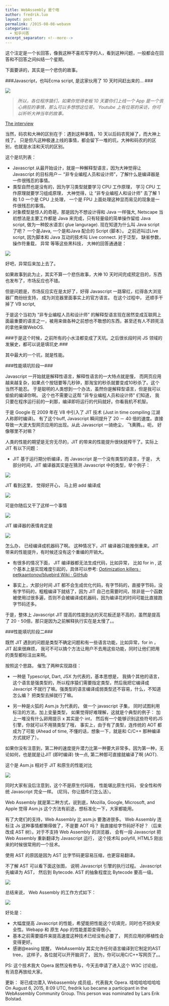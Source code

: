 ```yaml
---
title: WebAssembly 是个啥
author: fredrik.luo
layout: post
permalink: /2015-08-08-webasm
categories:
  - 知乎问答
excerpt_separator: <!--more--> 
---
```

这个注定是一个长回答，像我这种不喜欢写字的人，看到这种问题，一般都会在回答和不回答之间纠结一个星期。 

下面要讲的，其实是一个悲伤的故事。 

###Javascript，也叫Ecma script, 是这家伙用了 10 天时间赶出来的... ###

<img src="/wp-content/uploads/2015/08/ja.jpg" />

>*所以，各位程序猿们，如果你觉得老板 10 天要你们上线一个 App 是一个丧心病狂的事情，那么可以多想想这位哥。
Youtube 上有位哥的采访，你可以听听大神当年的故事。*

<!--more-->

<a href="https://www.youtube.com/watch?v=IPxQ9kEaF8c"> The interview </a>

当然，码农和大神的区别在于：遇到这种事情，10 天以后码农死掉了，而大神上线了。
只是但凡这种极速上线的事情，都会留下一堆的坑，大神和码农的的区别，也就是水洼和天坑的区别。 

这个是坑列表： 

* Javascript 从最开始设计，就是一种解释型语言，因为大神觉得让 Javascript 的目标用户－ “非专业编程人员和设计师”，了解什么是编译器是一件很残忍的事情。
* 类型自然也是没有的，因为学习类型就要学习 CPU 工作原理， 学习 CPU 工作原理就要学习组成原理， 大神觉得，让 “非专业编程人和设计师” 去了解 1 和 1.0 一个是 CPU 上处理， 一个是 FPU 上面处理这种显而易见的现象是一件很残忍的事情。
* 对象模型是惊人的奇葩，那是因为不想设计得和 Java 一样强大, Netscape 当初想法是主要工作都是 Java 来完成，只有轻量级的简单操作留给 Java script, 做为一种胶水语言( glue langurage). 现在知道为什么叫 Java script了吧？ 一个是Java, 一个是和Java 配合的 Script (脚本）。 之前还叫过Live script, 因为脚本和 Java 互动的技术叫 Live connect.
对于泛型， 缺省参数，操作符重载， 异常 等等这些黑科技， 大神的回答通通是：

<img src="/wp-content/uploads/2015/08/mm.jpg" />

好吧，异常后来加上去了。 

如果故事到此为止，其实不算一个悲伤故事，大神 10 天时间完成预定目的，东西也发布了，市场反应也不错。 

但是问题是，市场反应实在是太好了，好得 Javascript 一路窜红，红得各大浏览器厂商纷纷支持， 成为浏览器里面事实上的官方语言。 在这个过程中， 还顺手干掉了 VB script, 

于是这个当初为 “非专业编程人员和设计师” 的解释型语言现在居然变成互联网上面最重要的语言之一，被用来做各种之前想也不敢想的东西，甚至还有人不顾死活的拿他来做WebOS. 

###于是这个时候，之前所有的小水洼都变成了天坑。之后很长段时间 JS 领域的发展史，都可以说是填坑史.###

其中最大的一个坑，就是性能。 

###性能填坑阶段一###

Javascript 一开始就是解释性语言，解释性语言的一大特点就是慢， 而网页应用越来越复杂，如果点个按钮要等几秒钟，那淘宝的秒杀就要变成10秒杀了。这个当然不能忍。 于是聪明的人类想到一个办法，虽然你是解释型语言，但是我可以偷偷的编译你啊。 这个也不需要让这帮 “非专业编程人员和设计师” 们知道， 我只要在程序运行前的一刹那，编译即将运行的代码就好。你看我机不机智。 

于是 Google 在 2009 年在 V8 中引入了 JIT 技术 (Just in time compiling 江湖人称即时编译)。 有了这个buff, Javascript 瞬间提升了 20 － 40 倍的速度。直接导致一大波大型网页应用的出现。从此 Javascript 一骑绝尘， 飞黄腾。。呃， 好像哪里不对嘛？

人类的性能的期望是无穷无尽的，JIT 的带来的性能提升很快就榨干了。实际上 JIT 有以下问题： 

* JIT 基于运行期分析编译，而 Javascript 是一个没有类型的语言，于是， 大部分时间，JIT 编译器其实是在猜测 Javascript 中的类型，举个例子：

<img src="/wp-content/uploads/2015/08/js1.png" />

JIT 看到这里， 觉得好开心， 马上把 add 编译成 

<img src="/wp-content/uploads/2015/08/js2.png" />

可是你随后又干了这样一个事情 

<img src="/wp-content/uploads/2015/08/js3.png" />

JIT 编译器的表情肯定是 

<img src="/wp-content/uploads/2015/08/mb.png" />

怎么办， 已经编译成机器码了啊。
这种情况下，JIT 编译器只能推倒重来。JIT 带来的性能提升，有时候还没有这个重编的开销大。

* 有很多的情况下面， JIT 编译器都无法生成代码，比如异常， 比如 for in , 这个基本上是实现难度引起的，具体可以参考: <a href="https://github.com/petkaantonov/bluebird/wiki/Optimization-killers">Optimization killers · petkaantonov/bluebird Wiki · GitHub</a>

* 事实上，大部分时间 JIT 都不会生成优化代码，有字节码的，直接字节码，没有字节码的，粗粗编译下就结了，因为 JIT 自己也需要时间，除非是一个函数被使用过很多遍，否则不会被编译成机器码，因为编译花的时间可能比直接跑字节码还多。

于是，整体上 Javascript JIT 提高的性能到达的天花板还是不高的，虽然是提高了 20 - 50倍，那只是因为之前解释执行实在是太慢了。。 

###性能填坑阶段二###

既然 JIT 遇到的问题是类型不确定问题和有一些语言功能，比如异常，for in ， JIT 起来很麻烦， 我可不可以搞个方法让用户不去用这些功能，同时让他们把用的类型都标注出来啊。 

按照这个思路， 催生了两种实现路径：

* 一种是 Typescript, Dart, JSX 为代表的，基本思想是， 我搞个其他的语言，这个语言是强类型的，所以程序猿们需要指定类型，然后我把它编译成 Javacript 不就行了嘛。强类型的语言编译成弱类型还不容易，什么，不知道怎么编？ 把类型去掉就行了嘛。

* 另一种是火狐的 Asm.js 为代表的， 做一个 javascript 子集， 同时试图利用标注的方法，加上变量类型， 如果觉得好难理解，这就是个典型的例子：
加上一堆没有什么卵用提示 x 其实是个 int， 然后有一个能够识别这些符号的JS引擎，你就可以不用猜类型了哦， 事实上，由于有了类型，连传统的 AOT 都成为了可能 (Ahead of time, 不懂的话，想象一下，就是和 C/C++ 那种编译方式就好了）。

如果你没有注意到，第二种的速度提升潜力比第一种要大非常多。因为第一种，无论如何，也是就是让JIT (即时编译) 快一点, 第二种那可直接就编译了啊 (AOT). 

这个是 Asm.js 相对于 JIT 和原生的性能对比

<img src="/wp-content/uploads/2015/08/perfa.png" />

同时大家有没后注意到，这个不是原生代码哦， 性能堪比原生代码， 安全性和传统 Javascript 完全一样。 (尼玛，你让插件们怎么活）。

Web Assembly 就是第二种方式，说到底，Mozilla, Google, Microsoft, and Apple 觉得 Asm.js 这个方法有前途，想标准化一下，大家都能用。

有了大佬们的支持，Web Assembly 比 asm.js 要激进很多。 Web Assembly 连标注 Js 这种事情都懒得做了，不是要 AOT 吗？ 我直接给字节码好不好？（后来改成 AST 树）。对于不支持 Web Assembly 的浏览器， 会有一段 Javascript 把 Web Assembly 重新翻译为 Javascript 运行， 这个技术叫 polyfill, HTML5 刚出来的时候很常用的一个技术。

使用 AST 的原因是因为 AST 比字节码更容易压缩，也更容易翻译。 

不了解 AST 可以看下面这张图， 说明 Javascript 引擎的执行过程。 Javascript 先编译为 AST， 然后到 Bytecode. AST 的抽象程度比 Bytecode 要高一级。 

<img src="/wp-content/uploads/2015/08/ast.png" />

总结来说， Web Assembly 的工作方式如下： 

<img src="/wp-content/uploads/2015/08/weba.png" />

好处是：

* 大幅度提高 Javascript 的性能，希望能把性能这个坑填完，同时也不损失安全性。Webapp 和 原生 App 的性能差距变得很小。
* 基本之前需要插件来提高速度这种技术已经没有必要了， 网页应用的移植性会变得更好。
* 感谢@easing 提醒， WebAssembly 其实允许任何语言编译到它制定的AST tree， 这样子，各位就可以开开脑洞了， 因为，你可以用C/C++写网页了。。

PS: 这个技术我大 Opera 居然没有参与，今天去申请了进入这个 W3C 讨论组，有消息再放给大家。 

更新：
哥已成功潜入 Webassembly 成员组，代表我大 Opera. 哇哈哈哈哈哈哈
On August 6, 2015, 8:09 UTC, fredrik luo became a participant in the
WebAssembly Community Group. This person was nominated by Lars Erik
Bolstad.
